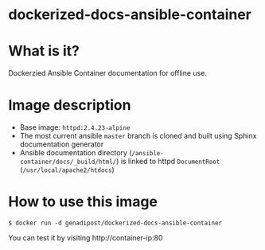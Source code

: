 # dockerized-docs-ansible-container

# What is it? #
Dockerzied Ansible Container documentation for offline use.

# Image description #
- Base image: `httpd:2.4.23-alpine`
- The most current ansible `master` branch is cloned and built using Sphinx documentation generator
- Ansible documentation directory (`/ansible-container/docs/_build/html/`) is linked to httpd `DocumentRoot` (`/usr/local/apache2/htdocs`)  

# How to use this image #

```console
$ docker run -d genadipost/dockerized-docs-ansible-container

```

You can test it by visiting http://container-ip:80

